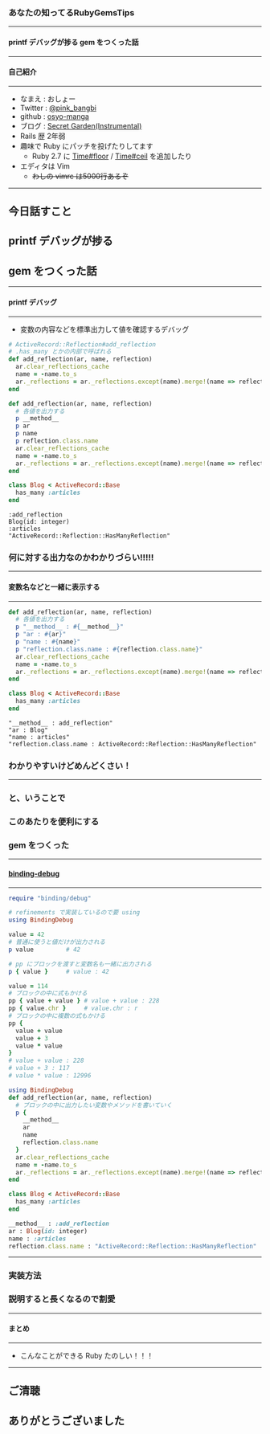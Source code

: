 ### あなたの知ってるRubyGemsTips
- - -

#### printf デバッグが捗る gem をつくった話

---

#### 自己紹介
- - -

* なまえ  : おしょー
* Twitter : [@pink_bangbi](https://twitter.com/pink_bangbi)
* github  : [osyo-manga](https://github.com/osyo-manga)
* ブログ  : [Secret Garden(Instrumental)](http://secret-garden.hatenablog.com)
* Rails 歴 2年弱                                       <!-- .element: class="fragment" -->
* 趣味で Ruby にパッチを投げたりしてます                              <!-- .element: class="fragment" -->
  * Ruby 2.7 に [Time#floor](https://bugs.ruby-lang.org/issues/15653) / [Time#ceil](https://bugs.ruby-lang.org/issues/15772) を追加したり
* エディタは Vim                             <!-- .element: class="fragment" -->
  * <del>わしの vimrc は5000行あるぞ</del>


---

## 今日話すこと
## printf デバッグが捗る
## gem をつくった話

---

#### printf デバッグ
- - -

* 変数の内容などを標準出力して値を確認するデバッグ

```ruby
# ActiveRecord::Reflection#add_reflection
# .has_many とかの内部で呼ばれる
def add_reflection(ar, name, reflection)
  ar.clear_reflections_cache
  name = -name.to_s
  ar._reflections = ar._reflections.except(name).merge!(name => reflection)
end
```

>>>

```ruby
def add_reflection(ar, name, reflection)
  # 各値を出力する
  p __method__
  p ar
  p name
  p reflection.class.name
  ar.clear_reflections_cache
  name = -name.to_s
  ar._reflections = ar._reflections.except(name).merge!(name => reflection)
end
```

>>>

```ruby
class Blog < ActiveRecord::Base
  has_many :articles
end
```

```
:add_reflection
Blog(id: integer)
:articles
"ActiveRecord::Reflection::HasManyReflection"
```
<!-- .element: class="fragment" -->

### 何に対する出力なのかわかりづらい!!!!!                  <!-- .element: class="fragment" -->

---

#### 変数名などと一緒に表示する
- - -

```ruby
def add_reflection(ar, name, reflection)
  # 各値を出力する
  p "__method__ : #{__method__}"
  p "ar : #{ar}"
  p "name : #{name}"
  p "reflection.class.name : #{reflection.class.name}"
  ar.clear_reflections_cache
  name = -name.to_s
  ar._reflections = ar._reflections.except(name).merge!(name => reflection)
end
```

>>>


```ruby
class Blog < ActiveRecord::Base
  has_many :articles
end
```

```
"__method__ : add_reflection"
"ar : Blog"
"name : articles"
"reflection.class.name : ActiveRecord::Reflection::HasManyReflection"
```
<!-- .element: class="fragment" -->

### わかりやすいけどめんどくさい！                  <!-- .element: class="fragment" -->

---


### と、いうことで
### このあたりを便利にする
### gem をつくった

---

#### [binding-debug](https://github.com/osyo-manga/gem-binding-debug)
- - -

```ruby
require "binding/debug"

# refinements で実装しているので要 using
using BindingDebug

value = 42
# 普通に使うと値だけが出力される
p value         # 42

# pp にブロックを渡すと変数名も一緒に出力される
p { value }     # value : 42
```

<span class="code-presenting-annotation fragment current-only" data-code-focus="4"></span>
<span class="code-presenting-annotation fragment current-only" data-code-focus="8"></span>
<span class="code-presenting-annotation fragment current-only" data-code-focus="11"></span>


>>>

```ruby
value = 114
# ブロックの中に式もかける
pp { value + value } # value + value : 228
pp { value.chr }     # value.chr : r
# ブロックの中に複数の式もかける
pp {
  value + value
  value + 3
  value * value
}
# value + value : 228
# value + 3 : 117
# value * value : 12996
```

>>>

```ruby
using BindingDebug
def add_reflection(ar, name, reflection)
  # ブロックの中に出力したい変数やメソッドを書いていく
  p {
    __method__
    ar
    name
    reflection.class.name
  }
  ar.clear_reflections_cache
  name = -name.to_s
  ar._reflections = ar._reflections.except(name).merge!(name => reflection)
end
```

>>>

```ruby
class Blog < ActiveRecord::Base
  has_many :articles
end
```

```ruby
__method__ : :add_reflection
ar : Blog(id: integer)
name : :articles
reflection.class.name : "ActiveRecord::Reflection::HasManyReflection"
```
<!-- .element: class="fragment" -->


---

### 実装方法
### 説明すると長くなるので割愛                  <!-- .element: class="fragment" -->

---


#### まとめ
- - -

* こんなことができる Ruby たのしい！！！                  <!-- .element: class="fragment" -->

---

## ご清聴
## ありがとうございました
